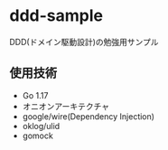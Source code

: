 # ddd-sample

DDD(ドメイン駆動設計)の勉強用サンプル

## 使用技術
- Go 1.17
- オニオンアーキテクチャ
- google/wire(Dependency Injection)
- oklog/ulid
- gomock
